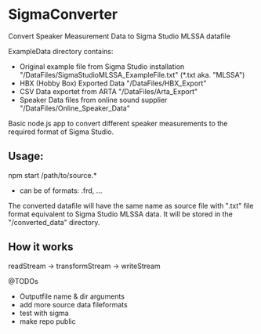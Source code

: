 # SigmaConverter
Convert Speaker Measurement Data to Sigma Studio MLSSA datafile

ExampleData directory contains:
* Original example file from Sigma Studio installation "/DataFiles/SigmaStudioMLSSA_ExampleFile.txt" (*.txt aka. "MLSSA")
* HBX (Hobby Box) Exported Data "/DataFiles/HBX_Export"
* CSV Data exportet from ARTA "/DataFiles/Arta_Export"
* Speaker Data files from online sound supplier "/DataFiles/Online_Speaker_Data"

Basic node.js app to convert different speaker measurements to the required format of Sigma Studio.

## Usage:
npm start /path/to/source.*
* can be of formats: .frd, ...

The converted datafile will have the same name as source file with ".txt" file format equivalent to Sigma Studio MLSSA data. It will be stored in the "/converted_data" directory.

## How it works
readStream -> transformStream -> writeStream

@TODOs
* Outputfile name & dir arguments
* add more source data fileformats
* test with sigma
* make repo public